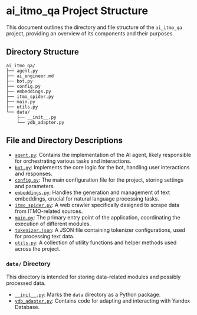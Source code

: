 # ai_itmo_qa Project Structure

This document outlines the directory and file structure of the `ai_itmo_qa` project, providing an overview of its components and their purposes.

## Directory Structure

```
ai_itmo_qa/
├── agent.py
├── ai_engineer.md
├── bot.py
├── config.py
├── embeddings.py
├── itmo_spider.py
├── main.py
├── utils.py
└── data/
    ├── __init__.py
    └── ydb_adapter.py
```

## File and Directory Descriptions

*   [`agent.py`](ai_itmo_qa/agent.py): Contains the implementation of the AI agent, likely responsible for orchestrating various tasks and interactions.
*   [`bot.py`](ai_itmo_qa/bot.py): Implements the core logic for the bot, handling user interactions and responses.
*   [`config.py`](ai_itmo_qa/config.py): The main configuration file for the project, storing settings and parameters.
*   [`embeddings.py`](ai_itmo_qa/embeddings.py): Handles the generation and management of text embeddings, crucial for natural language processing tasks.
*   [`itmo_spider.py`](ai_itmo_qa/itmo_spider.py): A web crawler specifically designed to scrape data from ITMO-related sources.
*   [`main.py`](ai_itmo_qa/main.py): The primary entry point of the application, coordinating the execution of different modules.
*   [`tokenizer.json`](ai_itmo_qa/tokenizer.json): A JSON file containing tokenizer configurations, used for processing text data.
*   [`utils.py`](ai_itmo_qa/utils.py): A collection of utility functions and helper methods used across the project.

### `data/` Directory

This directory is intended for storing data-related modules and possibly processed data.

*   [`__init__.py`](ai_itmo_qa/data/__init__.py): Marks the `data` directory as a Python package.
*   [`ydb_adapter.py`](ai_itmo_qa/data/ydb_adapter.py): Contains code for adapting and interacting with Yandex Database.